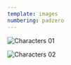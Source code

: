 ```yaml
---
template: images
numbering: padzero
---
```


![Characters 01](../../_Images/v11/StoryChara1.png#.insert)

![Characters 02](../../_Images/v11/StoryChara2.png#.insert)
